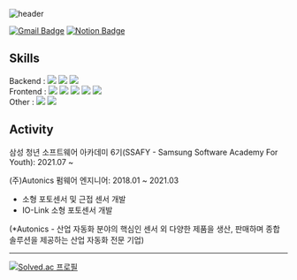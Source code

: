 <!-- ### Hi there 👋 -->

![header](https://capsule-render.vercel.app/api?type=waving&color=auto&height=160&section=header&text=Hanna%20Kim&fontSize=50)

[![Gmail Badge](https://img.shields.io/badge/Gmail-d14836?style=flat-square&logo=Gmail&logoColor=white&link=mailto:o3ohanas@gmail.com)](mailto:o3ohanas@gmail.com)
[![Notion Badge](https://img.shields.io/badge/Notion-%23000000.svg?style=flat-square&logo=notion&logoColor=white)](https://hana-275-programming.notion.site/Kim-Han-na-277494fe48574dd2af7fe9c39b151421)
	
Skills
---

Backend : <img src="https://img.shields.io/badge/JAVA-007396?style=flat-square&logo=java&logoColor=white"> <img src="https://img.shields.io/badge/Spring-6DB33F?style=flat-square&logo=Spring&logoColor=white">
<img src="https://img.shields.io/badge/mysql-4479A1?style=flat-square&logo=mysql&logoColor=white">
<br/>
Frontend : <img src="https://img.shields.io/badge/html-E34F26?style=flat-square&logo=html5&logoColor=white">
<img src="https://img.shields.io/badge/css-1572B6?style=flat-square&logo=css3&logoColor=white">
<img src="https://img.shields.io/badge/javascript-F7DF1E?style=flat-square&logo=javascript&logoColor=black">
<img src="https://img.shields.io/badge/jquery-0769AD?style=flat-square&logo=jquery&logoColor=white&">
<img src="https://img.shields.io/badge/bootstrap-7952B3?style=flat-square&logo=bootstrap&logoColor=white">
<br/>
Other : <img src="https://img.shields.io/badge/-C?style=flat-square&logo=C&logoColor=white&color=9cf">
<img src="https://img.shields.io/badge/github-181717?style=flat-square&logo=github&logoColor=white">


Activity
---
삼성 청년 소프트웨어 아카데미 6기(SSAFY - Samsung Software Academy For Youth): 2021.07 ~
<br/>

(주)Autonics 펌웨어 엔지니어: 2018.01 ~ 2021.03
 - 소형 포토센서 및 근접 센서 개발 
 - IO-Link 소형 포토센서 개발

(*Autonics - 산업 자동화 분야의 핵심인 센서 외 다양한 제품을 생산, 판매하며 종합 솔루션을 제공하는 산업 자동화 전문 기업)

---
[![Solved.ac
프로필](http://mazassumnida.wtf/api/v2/generate_badge?boj=o3ohanas)](https://solved.ac/o3ohanas)


<!--
**o3ohana/o3ohana** is a ✨ _special_ ✨ repository because its `README.md` (this file) appears on your GitHub profile.

Here are some ideas to get you started:

- 🔭 I’m currently working on ...
- 🌱 I’m currently learning ...
- 👯 I’m looking to collaborate on ...
- 🤔 I’m looking for help with ...
- 💬 Ask me about ...
- 📫 How to reach me: ...
- 😄 Pronouns: ...
- ⚡ Fun fact: ...
-->
